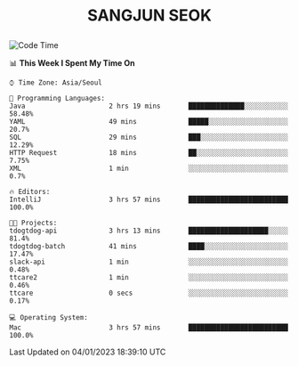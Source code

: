 <h1>
 <p align="center">
   SANGJUN SEOK
 </p>
</h1>

<!--START_SECTION:waka-->
![Code Time](http://img.shields.io/badge/Code%20Time-2%2C135%20hrs%2049%20mins-blue)

📊 **This Week I Spent My Time On** 

```text
⌚︎ Time Zone: Asia/Seoul

💬 Programming Languages: 
Java                     2 hrs 19 mins       ██████████████░░░░░░░░░░░   58.48% 
YAML                     49 mins             █████░░░░░░░░░░░░░░░░░░░░   20.7% 
SQL                      29 mins             ███░░░░░░░░░░░░░░░░░░░░░░   12.29% 
HTTP Request             18 mins             ██░░░░░░░░░░░░░░░░░░░░░░░   7.75% 
XML                      1 min               ░░░░░░░░░░░░░░░░░░░░░░░░░   0.7%

🔥 Editors: 
IntelliJ                 3 hrs 57 mins       █████████████████████████   100.0%

🐱‍💻 Projects: 
tdogtdog-api             3 hrs 13 mins       ████████████████████░░░░░   81.4% 
tdogtdog-batch           41 mins             ████░░░░░░░░░░░░░░░░░░░░░   17.47% 
slack-api                1 min               ░░░░░░░░░░░░░░░░░░░░░░░░░   0.48% 
ttcare2                  1 min               ░░░░░░░░░░░░░░░░░░░░░░░░░   0.46% 
ttcare                   0 secs              ░░░░░░░░░░░░░░░░░░░░░░░░░   0.17%

💻 Operating System: 
Mac                      3 hrs 57 mins       █████████████████████████   100.0%

```


 Last Updated on 04/01/2023 18:39:10 UTC
<!--END_SECTION:waka-->
